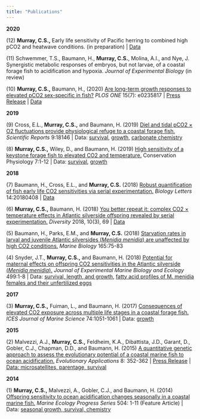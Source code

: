 ```yaml
---
title: "Publications"
---
```


**2020**

(12) **Murray, C.S.,** Early life sensitivity of Pacific herring to combined high pCO2 and heatwave conditions. (in preparation) | [Data](https://github.com/cmurray187/Developmental-plasticity-of-forage-under-combined-climate-stressors)

(11) Schwemmer, T.S., Baumann, H., **Murray, C.S.**, Molina, A.I., and Nye, J. Synergistic metabolic responses of embryos, but not larvae, of a coastal forage fish to    acidification and hypoxia. *Journal of Experimental Biology* (in review)

(10) **Murray, C.S.,** Baumann, H., (2020) [Are long-term growth responses to elevated pCO2 sex-specific in fish?](https://journals.plos.org/plosone/article?id=10.1371/journal.pone.0235817) 
*PLOS ONE* 15(7): e0235817 | [Press Release](08/uconn-research-carbon-ocean-can-lead-smaller-fish/amp/?__twitter_impression=true) | [Data](https://doi.org/10.1371/journal.pone.0235817.s004.)

**2019**

(9) Cross, E.L., **Murray, C.S.,** and Baumann, H. (2019) [Diel and tidal pCO2 × O2 fluctuations provide physiological refuge to a coastal forage fish.](https://www.nature.com/articles/s41598-019-53930-8) *Scientific Reports* 9:18146 | Data: [survival](https://doi.org/10.1575/1912/bco-dmo.777117.1), [growth](https://doi.org/10.1575/1912/bco-dmo.777130.1), [carbonate chemistry](https://doi.org/10.1575/1912/bco-dmo.777144.1)

(8) **Murray, C.S.,** Wiley, D., and Baumann, H. (2019) [High sensitivity of a keystone forage fish to elevated CO2 and temperature.](https://academic.oup.com/conphys/article/7/1/coz084/5626538) Conservation Physiology 7:1-12 | Data: [survival](https://www.bco-dmo.org/dataset/749429), [growth](https://www.bco-dmo.org/dataset/749958/data)

**2018**

(7) Baumann, H., Cross, E.L., and **Murray, C.S.** (2018) [Robust quantification of fish early life CO2 sensitivities via serial experimentation.](https://royalsocietypublishing.org/doi/10.1098/rsbl.2018.0408) *Biology Letters* 14:20180408 | [Data](http://dx.doi.org/10.5061/dryad.4573j74)

(6) **Murray, C.S.,** Baumann, H. (2018) [You better repeat it: complex CO2 × temperature effects in Atlantic silverside offspring revealed by serial experimentation.](https://www.mdpi.com/1424-2818/10/3/69/htm) *Diversity* 2018, 10(3), 69 | [Data](https://www.bco-dmo.org/dataset/732818/data)

(5) Baumann, H., Parks, E.M., and **Murray, C.S.** (2018) [Starvation rates in larval and juvenile Atlantic silversides (*Menidia menidia*) are unaffected by high CO2 conditions.](https://link.springer.com/article/10.1007/s00227-018-3335-x) *Marine Biology* 165:75-83

(4) Snyder, J.T., **Murray, C.S.,** and Baumann, H. (2018) [Potential for maternal effects on offspring CO2 sensitivities in the Atlantic silverside (*Menidia menidia*).](https://www.sciencedirect.com/science/article/pii/S0022098117303404) *Journal of Experimental Marine Biology and Ecology* 499:1-8 | Data: [survival, length, and growth](http://doi.org/10.1575/1912/bco-dmo.719449), [fatty acid profiles of M. menidia females and their unfertilized eggs](http://doi.org/10.1575/1912/bco-dmo.719454)

**2017**

(3) **Murray, C.S.,** Fuiman, L., and Baumann, H. (2017) [Consequences of elevated CO2 exposure across multiple life stages in a coastal forage fish.](https://academic.oup.com/icesjms/article/74/4/1051/2670315) *ICES Journal of Marine Science* 74:1051-1061 | Data: [growth](https://www.bco-dmo.org/dataset/651461)

**2015**

(2) Malvezzi, A.J., **Murray, C.S.,** Feldheim, K.A., Dibattista, J.D., Garant, D., Gobler, C.J., Chapman, D.D., and Baumann, H. (2015) [A quantitative genetic approach to assess the evolutionary potential of a coastal marine fish to ocean acidification.](https://onlinelibrary.wiley.com/doi/full/10.1111/eva.12248) *Evolutionary Applications* 8: 352-362 | [Press Release](https://today.uconn.edu/2015/03/evolving-to-cope-with-climate-change/) | [Data: microsatellites, parentage, survival](http://datadryad.org/resource/doi:10.5061/dryad.bd6vs)

**2014**

(1) **Murray, C.S.,** Malvezzi, A., Gobler, C.J., and Baumann, H. (2014) [Offspring sensitivity to ocean acidification changes seasonally in a coastal marine fish.](https://www.int-res.com/abstracts/meps/v504/p1-11/) *Marine Ecology Progress Series* 504: 1-11 (Feature Article) | Data: [seasonal growth, survival, chemistry](http://doi.pangaea.de/10.1594/PANGAEA.838990)
